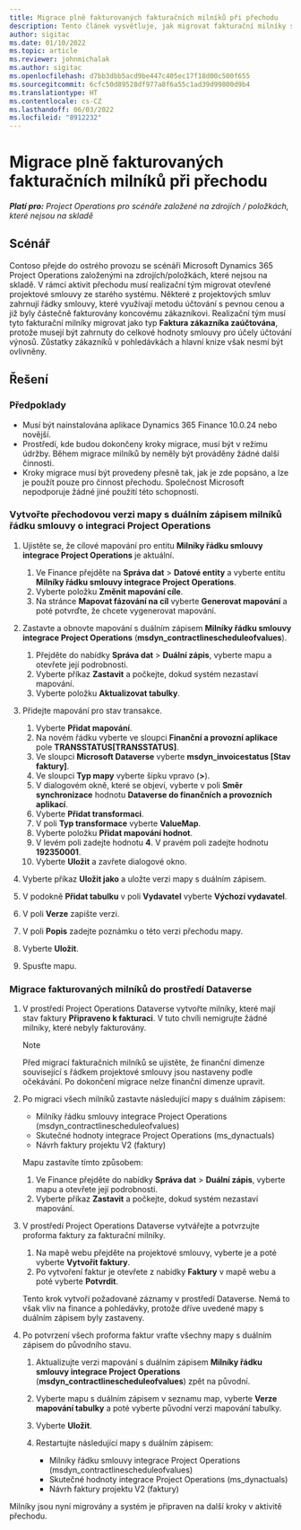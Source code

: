 ```yaml
---
title: Migrace plně fakturovaných fakturačních milníků při přechodu
description: Tento článek vysvětluje, jak migrovat fakturační milníky s pevnou cenou, které byly zákazníkovi fakturovány za otevřené projektové smlouvy před datem uvedení do provozu.
author: sigitac
ms.date: 01/10/2022
ms.topic: article
ms.reviewer: johnmichalak
ms.author: sigitac
ms.openlocfilehash: d7bb3dbb5acd9be447c405ec17f18d00c500f655
ms.sourcegitcommit: 6cfc50d89528df977a8f6a55c1ad39d99800d9b4
ms.translationtype: HT
ms.contentlocale: cs-CZ
ms.lasthandoff: 06/03/2022
ms.locfileid: "8912232"
---
```

# <a name="migrate-fully-invoiced-billing-milestones-at-cutover"></a>Migrace plně fakturovaných fakturačních milníků při přechodu

_**Platí pro:** Project Operations pro scénáře založené na zdrojích / položkách, které nejsou na skladě_

## <a name="scenario"></a>Scénář

Contoso přejde do ostrého provozu se scénáři Microsoft Dynamics 365 Project Operations založenými na zdrojích/položkách, které nejsou na skladě. V rámci aktivit přechodu musí realizační tým migrovat otevřené projektové smlouvy ze starého systému. Některé z projektových smluv zahrnují řádky smlouvy, které využívají metodu účtování s pevnou cenou a již byly částečně fakturovány koncovému zákazníkovi. Realizační tým musí tyto fakturační milníky migrovat jako typ **Faktura zákazníka zaúčtována**, protože musejí být zahrnuty do celkové hodnoty smlouvy pro účely účtování výnosů. Zůstatky zákazníků v pohledávkách a hlavní knize však nesmí být ovlivněny.

## <a name="solution"></a>Řešení

### <a name="prerequisites"></a>Předpoklady

- Musí být nainstalována aplikace Dynamics 365 Finance 10.0.24 nebo novější.
- Prostředí, kde budou dokončeny kroky migrace, musí být v režimu údržby. Během migrace milníků by neměly být prováděny žádné další činnosti.
- Kroky migrace musí být provedeny přesně tak, jak je zde popsáno, a lze je použít pouze pro činnost přechodu. Společnost Microsoft nepodporuje žádné jiné použití této schopnosti.

### <a name="create-a-cutover-version-of-the-project-operations-integration-contract-line-milestones-dual-write-map"></a>Vytvořte přechodovou verzi mapy s duálním zápisem milníků řádku smlouvy o integraci Project Operations 

1. Ujistěte se, že cílové mapování pro entitu **Milníky řádku smlouvy integrace Project Operations** je aktuální. 

    1. Ve Finance přejděte na **Správa dat** \> **Datové entity** a vyberte entitu **Milníky řádku smlouvy integrace Project Operations**. 
    2. Vyberte položku **Změnit mapování cíle**. 
    3. Na stránce **Mapovat fázování na cíl** vyberte **Generovat mapování** a poté potvrďte, že chcete vygenerovat mapování.

2. Zastavte a obnovte mapování s duálním zápisem **Milníky řádku smlouvy integrace Project Operations** (**msdyn\_contractlinescheduleofvalues**). 

    1. Přejděte do nabídky **Správa dat** \> **Duální zápis**, vyberte mapu a otevřete její podrobnosti. 
    2. Vyberte příkaz **Zastavit** a počkejte, dokud systém nezastaví mapování. 
    3. Vyberte položku **Aktualizovat tabulky**.

3. Přidejte mapování pro stav transakce.

    1. Vyberte **Přidat mapování**.
    2. Na novém řádku vyberte ve sloupci **Finanční a provozní aplikace** pole **TRANSSTATUS\[TRANSSTATUS\]**.
    3. Ve sloupci **Microsoft Dataverse** vyberte **msdyn\_invoicestatus \[Stav faktury\]**.
    4. Ve sloupci **Typ mapy** vyberte šipku vpravo (**\>**).
    5. V dialogovém okně, které se objeví, vyberte v poli **Směr synchronizace** hodnotu **Dataverse do finančních a provozních aplikací**.
    6. Vyberte **Přidat transformaci**.
    7. V poli **Typ transformace** vyberte **ValueMap**.
    8. Vyberte položku **Přidat mapování hodnot**.
    9. V levém poli zadejte hodnotu **4**. V pravém poli zadejte hodnotu **192350001**. 
    10. Vyberte **Uložit** a zavřete dialogové okno.

4. Vyberte příkaz **Uložit jako** a uložte verzi mapy s duálním zápisem. 
5. V podokně **Přidat tabulku** v poli **Vydavatel** vyberte **Výchozí vydavatel**.
6. V poli **Verze** zapište verzi.
7. V poli **Popis** zadejte poznámku o této verzi přechodu mapy. 
8. Vyberte **Uložit**.
9. Spusťte mapu.

### <a name="migrate-invoiced-milestones-to-the-dataverse-environment"></a>Migrace fakturovaných milníků do prostředí Dataverse

1. V prostředí Project Operations Dataverse vytvořte milníky, které mají stav faktury **Připraveno k fakturaci**. V tuto chvíli nemigrujte žádné milníky, které nebyly fakturovány.

    > [!NOTE]
    > Před migrací fakturačních milníků se ujistěte, že finanční dimenze související s řádkem projektové smlouvy jsou nastaveny podle očekávání. Po dokončení migrace nelze finanční dimenze upravit.

2. Po migraci všech milníků zastavte následující mapy s duálním zápisem:

    - Milníky řádku smlouvy integrace Project Operations (msdyn\_contractlinescheduleofvalues)
    - Skutečné hodnoty integrace Project Operations (ms\_dynactuals)
    - Návrh faktury projektu V2 (faktury)

    Mapu zastavíte tímto způsobem:

    1. Ve Finance přejděte do nabídky **Správa dat** \> **Duální zápis**, vyberte mapu a otevřete její podrobnosti.
    2. Vyberte příkaz **Zastavit** a počkejte, dokud systém nezastaví mapování.

3. V prostředí Project Operations Dataverse vytvářejte a potvrzujte proforma faktury za fakturační milníky. 

    1. Na mapě webu přejděte na projektové smlouvy, vyberte je a poté vyberte **Vytvořit faktury**.
    2. Po vytvoření faktur je otevřete z nabídky **Faktury** v mapě webu a poté vyberte **Potvrdit**.

    Tento krok vytvoří požadované záznamy v prostředí Dataverse. Nemá to však vliv na finance a pohledávky, protože dříve uvedené mapy s duálním zápisem byly zastaveny.

4. Po potvrzení všech proforma faktur vraťte všechny mapy s duálním zápisem do původního stavu.

    1. Aktualizujte verzi mapování s duálním zápisem **Milníky řádku smlouvy integrace Project Operations** (**msdyn\_contractlinescheduleofvalues**) zpět na původní. 
    2. Vyberte mapu s duálním zápisem v seznamu map, vyberte **Verze mapování tabulky** a poté vyberte původní verzi mapování tabulky.
    3. Vyberte **Uložit**.
    4. Restartujte následující mapy s duálním zápisem:

        - Milníky řádku smlouvy integrace Project Operations (msdyn\_contractlinescheduleofvalues)
        - Skutečné hodnoty integrace Project Operations (ms\_dynactuals)
        - Návrh faktury projektu V2 (faktury)

Milníky jsou nyní migrovány a systém je připraven na další kroky v aktivitě přechodu.
